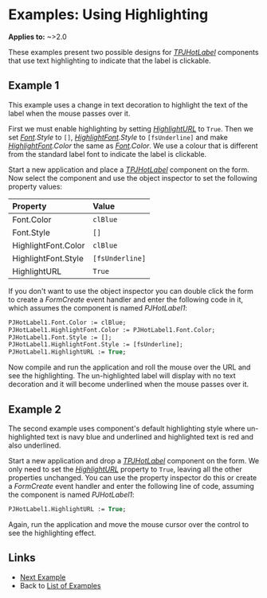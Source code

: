 # Examples: Using Highlighting

**Applies to:** ~>2.0

These examples present two possible designs for _[TPJHotLabel](../API/TPJHotLabel.md)_ components that use text highlighting to indicate that the label is clickable.

## Example 1

This example uses a change in text decoration to highlight the text of the label when the mouse passes over it.

First we must enable highlighting by setting _[HighlightURL](../API/TPJHotLabel-HighlightURL.md)_ to `True`. Then we set _[Font](../API/TPJHotLabel-Font.md).Style_ to `[]`, _[HighlightFont](../API/TPJHotLabel-HighlightFont.md).Style_ to `[fsUnderline]` and make _[HighlightFont](../API/TPJHotLabel-HighlightFont.md).Color_ the same as _[Font](../API/TPJHotLabel-Font.md).Color_. We use a colour that is different from the standard label font to indicate the label is clickable.

Start a new application and place a _[TPJHotLabel](../API/TPJHotLabel.md)_ component on the form. Now select the component and use the object inspector to set the following property values:

| Property | Value |
|:---------|:------|
| Font.Color | `clBlue` |
| Font.Style | `[]` |
| HighlightFont.Color | `clBlue` |
| HighlightFont.Style | `[fsUnderline]` |
| HighlightURL | `True` |

If you don't want to use the object inspector you can double click the form to create a _FormCreate_ event handler and enter the following code in it, which assumes the component is named _PJHotLabel1_:

```pascal
PJHotLabel1.Font.Color := clBlue;
PJHotLabel1.HighlightFont.Color := PJHotLabel1.Font.Color;
PJHotLabel1.Font.Style := [];
PJHotLabel1.HighlightFont.Style := [fsUnderline];
PJHotLabel1.HighlightURL := True;
```

Now compile and run the application and roll the mouse over the URL and see the highlighting. The un-highlighted label will display with no text decoration and it will become underlined when the mouse passes over it.

## Example 2

The second example uses component's default highlighting style where un-highlighted text is navy blue and underlined and highlighted text is red and also underlined.

Start a new application and drop a _[TPJHotLabel](../API/TPJHotLabel.md)_ component on the form. We only need to set the _[HighlightURL](../API/TPJHotLabel-HighlightURL.md)_ property to `True`, leaving all the other properties unchanged. You can use the property inspector do this or create a _FormCreate_ event handler and enter the following line of code, assuming the component is named _PJHotLabel1_:

```pascal
PJHotLabel1.HighlightURL := True;
```

Again, run the application and move the mouse cursor over the control to see the highlighting effect.

## Links

* [Next Example](./Example2.md)
* Back to [List of Examples](../Examples.md)
